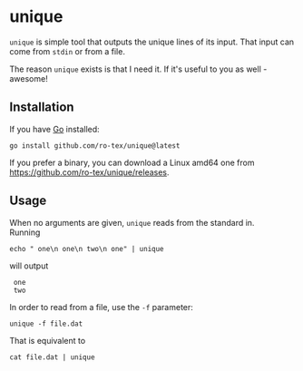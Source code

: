 # unique

`unique` is simple tool that outputs the unique lines of its input. That input can come from `stdin` or from a file.

The reason `unique` exists is that I need it. If it's useful to you as well - awesome!

## Installation

If you have [Go](https://go.dev/) installed:

```shell
go install github.com/ro-tex/unique@latest
```

If you prefer a binary, you can download a Linux amd64 one from https://github.com/ro-tex/unique/releases.

## Usage

When no arguments are given, `unique` reads from the standard in.  
Running

```shell
echo " one\n one\n two\n one" | unique
```

will output

```
 one
 two
```

In order to read from a file, use the `-f` parameter:

```shell
unique -f file.dat
```

That is equivalent to

```shell
cat file.dat | unique
```
